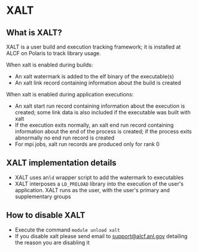 # XALT

## What is XALT?

XALT is a user build and execution tracking framework; it is installed at ALCF on Polaris to track library usage.

When xalt is enabled during builds:
- An xalt watermark is added to the elf binary of the executable(s)
- An xalt link record containing information about the build is created
  
When xalt is enabled during application executions:
- An xalt start run record containing information about the execution is created; some link data is also included if the executable was built with xalt
- If the execution exits normally, an xalt end run record containing information about the end of the process is created; if the process exits abnormally no end run record is created
- For mpi jobs, xalt run records are produced only for rank 0

## XALT implementation details

- XALT uses an`ld` wrapper script to add the watermark to executables
- XALT interposes a `LD_PRELOAD` library into the execution of the user's application. XALT runs as the user, with the user's primary and supplementary groups

## How to disable XALT
- Execute the command `module unload xalt`
- If you disable xalt please send email to [support@alcf.anl.gov](mailto:support@alcf.anl.gov) detailing the reason you are disabling it